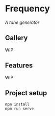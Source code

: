 # Frequency
*A tone generator*

## Gallery
WIP

## Features
WIP

## Project setup
```
npm install
npm run serve
```
